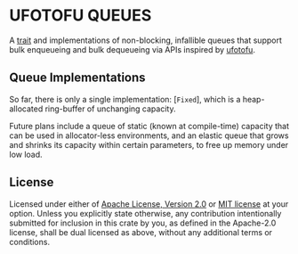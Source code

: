 # UFOTOFU QUEUES

A [trait](Queue) and implementations of non-blocking, infallible queues that
support bulk enqueueing and bulk dequeueing via APIs inspired by
[ufotofu](https://crates.io/crates/ufotofu).

## Queue Implementations

So far, there is only a single implementation: [`Fixed`], which is a
heap-allocated ring-buffer of unchanging capacity.

Future plans include a queue of static (known at compile-time) capacity that can
be used in allocator-less environments, and an elastic queue that grows and
shrinks its capacity within certain parameters, to free up memory under low
load.

## License

Licensed under either of [Apache License, Version 2.0](LICENSE-APACHE) or 
[MIT license](LICENSE-MIT) at your option.  Unless you explicitly state
otherwise, any contribution intentionally submitted for inclusion in this crate
by you, as defined in the Apache-2.0 license, shall be dual licensed as above,
without any additional terms or conditions. 
